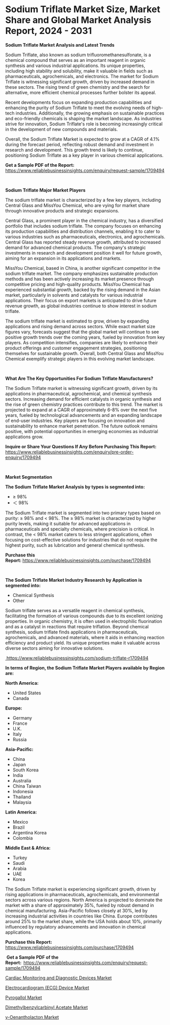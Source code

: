<p><h1>Sodium Triflate Market Size, Market Share and Global Market Analysis Report, 2024 - 2031</h1></p><p><strong>Sodium Triflate Market Analysis and Latest Trends</strong></p>
<p><p>Sodium Triflate, also known as sodium trifluoromethanesulfonate, is a chemical compound that serves as an important reagent in organic synthesis and various industrial applications. Its unique properties, including high stability and solubility, make it valuable in fields such as pharmaceuticals, agrochemicals, and electronics. The market for Sodium Triflate is witnessing significant growth, driven by increased demand in these sectors. The rising trend of green chemistry and the search for alternative, more efficient chemical processes further bolster its appeal.</p><p>Recent developments focus on expanding production capabilities and enhancing the purity of Sodium Triflate to meet the evolving needs of high-tech industries. Additionally, the growing emphasis on sustainable practices and eco-friendly chemicals is shaping the market landscape. As industries strive for innovation, Sodium Triflate's role is becoming increasingly critical in the development of new compounds and materials.</p><p>Overall, the Sodium Triflate Market is expected to grow at a CAGR of 4.1% during the forecast period, reflecting robust demand and investment in research and development. This growth trend is likely to continue, positioning Sodium Triflate as a key player in various chemical applications.</p></p>
<p><strong>Get a Sample PDF of the Report:&nbsp;</strong> <a href="https://www.reliablebusinessinsights.com/enquiry/request-sample/1709494?utm_campaign=75&utm_medium=2&utm_source=Github&utm_content=ia&utm_term=09112024&utm_id=sodium-triflate">https://www.reliablebusinessinsights.com/enquiry/request-sample/1709494</a></p>
<p>&nbsp;</p>
<p><strong>Sodium Triflate Major Market Players</strong></p>
<p><p>The sodium triflate market is characterized by a few key players, including Central Glass and MissYou Chemical, who are vying for market share through innovative products and strategic expansions.</p><p>Central Glass, a prominent player in the chemical industry, has a diversified portfolio that includes sodium triflate. The company focuses on enhancing its production capabilities and distribution channels, enabling it to cater to various industries such as pharmaceuticals, electronics, and agrochemicals. Central Glass has reported steady revenue growth, attributed to increased demand for advanced chemical products. The company's strategic investments in research and development position it well for future growth, aiming for an expansion in its applications and markets.</p><p>MissYou Chemical, based in China, is another significant competitor in the sodium triflate market. The company emphasizes sustainable production methods and has been actively increasing its market presence through competitive pricing and high-quality products. MissYou Chemical has experienced substantial growth, backed by the rising demand in the Asian market, particularly in solvents and catalysts for various industrial applications. Their focus on export markets is anticipated to drive future revenue growth, as global industries continue to show interest in sodium triflate.</p><p>The sodium triflate market is estimated to grow, driven by expanding applications and rising demand across sectors. While exact market size figures vary, forecasts suggest that the global market will continue to see positive growth trends over the coming years, fueled by innovation from key players. As competition intensifies, companies are likely to enhance their product offerings and customer engagement strategies, positioning themselves for sustainable growth. Overall, both Central Glass and MissYou Chemical exemplify strategic players in this evolving market landscape.</p></p>
<p>&nbsp;</p>
<p><strong>What Are The Key Opportunities For Sodium Triflate Manufacturers?</strong></p>
<p><p>The Sodium Triflate market is witnessing significant growth, driven by its applications in pharmaceutical, agrochemical, and chemical synthesis sectors. Increasing demand for efficient catalysts in organic synthesis and the rise of green chemistry practices contribute to this trend. The market is projected to expand at a CAGR of approximately 6-8% over the next five years, fueled by technological advancements and an expanding landscape of end-user industries. Key players are focusing on innovation and sustainability to enhance market penetration. The future outlook remains positive, with potential opportunities in emerging economies as industrial applications grow.</p></p>
<p><strong>Inquire or Share Your Questions If Any Before Purchasing This Report:</strong> <a href="https://www.reliablebusinessinsights.com/enquiry/pre-order-enquiry/1709494?utm_campaign=75&utm_medium=2&utm_source=Github&utm_content=ia&utm_term=09112024&utm_id=sodium-triflate">https://www.reliablebusinessinsights.com/enquiry/pre-order-enquiry/1709494</a></p>
<p>&nbsp;</p>
<p><strong>Market Segmentation</strong></p>
<p><strong>The Sodium Triflate Market Analysis by types is segmented into:</strong></p>
<p><ul><li>≥ 98%</li><li>＜ 98%</li></ul></p>
<p><p>The Sodium Triflate market is segmented into two primary types based on purity: ≥ 98% and < 98%. The ≥ 98% market is characterized by higher purity levels, making it suitable for advanced applications in pharmaceuticals and specialty chemicals, where precision is critical. In contrast, the < 98% market caters to less stringent applications, often focusing on cost-effective solutions for industries that do not require the highest purity, such as lubrication and general chemical synthesis.</p></p>
<p><strong>Purchase this Report:&nbsp;</strong><a href="https://www.reliablebusinessinsights.com/purchase/1709494?utm_campaign=75&utm_medium=2&utm_source=Github&utm_content=ia&utm_term=09112024&utm_id=sodium-triflate">https://www.reliablebusinessinsights.com/purchase/1709494</a></p>
<p>&nbsp;</p>
<p><strong>The Sodium Triflate Market Industry Research by Application is segmented into:</strong></p>
<p><ul><li>Chemical Synthesis</li><li>Other</li></ul></p>
<p><p>Sodium triflate serves as a versatile reagent in chemical synthesis, facilitating the formation of various compounds due to its excellent ionizing properties. In organic chemistry, it is often used in electrophilic fluorination and as a catalyst in reactions that require triflation. Beyond chemical synthesis, sodium triflate finds applications in pharmaceuticals, agrochemicals, and advanced materials, where it aids in enhancing reaction efficiency and product yield. Its unique properties make it valuable across diverse sectors aiming for innovative solutions.</p></p>
<p><a href="https://www.reliablebusinessinsights.com/sodium-triflate-r1709494?utm_campaign=75&utm_medium=2&utm_source=Github&utm_content=ia&utm_term=09112024&utm_id=sodium-triflate">&nbsp;https://www.reliablebusinessinsights.com/sodium-triflate-r1709494</a></p>
<p><strong>In terms of Region, the Sodium Triflate Market Players available by Region are:</strong></p>
<p>
    <p> <strong> North America: </strong>
        <ul>
            <li>United States</li>
            <li>Canada</li>
        </ul>
        </p> 
    <p> <strong> Europe: </strong>
        <ul>
            <li>Germany</li>
            <li>France</li>
            <li>U.K.</li>
            <li>Italy</li>
            <li>Russia</li>
        </ul>
        </p> 
    <p> <strong> Asia-Pacific: </strong>
        <ul>
            <li>China</li>
            <li>Japan</li>
            <li>South Korea</li>
            <li>India</li>
            <li>Australia</li>
            <li>China Taiwan</li>
            <li>Indonesia</li>
            <li>Thailand</li>
            <li>Malaysia</li>
        </ul>
        </p> 
    <p> <strong> Latin America: </strong>
        <ul>
            <li>Mexico</li>
            <li>Brazil</li>
            <li>Argentina Korea</li>
            <li>Colombia</li>
        </ul>
        </p> 
    <p> <strong> Middle East & Africa: </strong>
        <ul>
            <li>Turkey</li>
            <li>Saudi</li>
            <li>Arabia</li>
            <li>UAE</li>
            <li>Korea</li>
        </ul>
    </p>
    </p>
<p><p>The Sodium Triflate market is experiencing significant growth, driven by rising applications in pharmaceuticals, agrochemicals, and environmental sectors across various regions. North America is projected to dominate the market with a share of approximately 35%, fueled by robust demand in chemical manufacturing. Asia-Pacific follows closely at 30%, led by increasing industrial activities in countries like China. Europe contributes around 25% to the market share, while the USA holds about 10%, primarily influenced by regulatory advancements and innovation in chemical applications.</p></p>
<p><strong>Purchase this Report: </strong><a href="https://www.reliablebusinessinsights.com/purchase/1709494?utm_campaign=75&utm_medium=2&utm_source=Github&utm_content=ia&utm_term=09112024&utm_id=sodium-triflate">https://www.reliablebusinessinsights.com/purchase/1709494</a></p>
<p>&nbsp;<strong>Get a Sample PDF of the Report:&nbsp;&nbsp;</strong><a href="https://www.reliablebusinessinsights.com/enquiry/request-sample/1709494?utm_campaign=75&utm_medium=2&utm_source=Github&utm_content=ia&utm_term=09112024&utm_id=sodium-triflate">https://www.reliablebusinessinsights.com/enquiry/request-sample/1709494</a></p>
<p><strong></strong></p>
<p><p><a href="https://issuu.com/reportprime-2/docs/cardiac-monitoring-and-diagnostic-d_0196360ba7afc3?utm_campaign=75&utm_medium=2&utm_source=Github&utm_content=ia&utm_term=09112024&utm_id=sodium-triflate">Cardiac Monitoring and Diagnostic Devices Market</a></p><p><a href="https://issuu.com/reportprime-2/docs/electrocardiogram-ecg-device-market_a6b844e84fcd7c?utm_campaign=75&utm_medium=2&utm_source=Github&utm_content=ia&utm_term=09112024&utm_id=sodium-triflate">Electrocardiogram (ECG) Device Market</a></p><p><a href="https://github.com/taketakyriffecd/Market-Research-Report-List-1/blob/main/pyrogallol-market.md?utm_campaign=75&utm_medium=2&utm_source=Github&utm_content=ia&utm_term=09112024&utm_id=sodium-triflate">Pyrogallol Market</a></p><p><a href="https://www.linkedin.com/pulse/future-trends-global-dimethylbenzylcarbinyl-acetate-tvijc?utm_campaign=75&utm_medium=2&utm_source=Github&utm_content=ia&utm_term=09112024&utm_id=sodium-triflate">Dimethylbenzylcarbinyl Acetate Market</a></p><p><a href="https://www.linkedin.com/pulse/global-%CE%B3-oenantholacton-market-forecast-2024-2031-6lc0c?utm_campaign=75&utm_medium=2&utm_source=Github&utm_content=ia&utm_term=09112024&utm_id=sodium-triflate">γ-Oenantholacton Market</a></p></p>